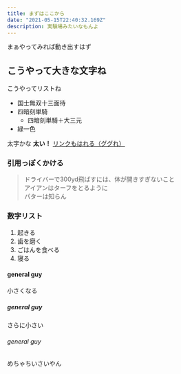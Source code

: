 ```yaml
---
title: まずはここから
date: "2021-05-15T22:40:32.169Z"
description: 実験場みたいなもんよ
---
```


まぁやってみれば動き出すはず

## こうやって大きな文字ね

こうやってリストね

- 国士無双十三面待
- 四暗刻単騎
  - 四暗刻単騎＋大三元
- 緑一色

太字かな **太い！**
[リンクもはれる（ググれ）](http://google.com)

### 引用っぽくかける

>ドライバーで300yd飛ばすには、体が開きすぎないこと<br>
>アイアンはターフをとるように<br>
>パターは知らん<br>

### 数字リスト

1.  起きる
2.  歯を磨く
3.  ごはんを食べる
4.  寝る

#### general guy
小さくなる

##### general guy
さらに小さい
###### general guy
めちゃちいさいやん
